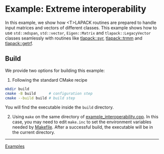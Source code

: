 # Example: Extreme interoperability

In this example, we show how \<T\>LAPACK routines are prepared to handle input matrices and vectors of different classes. This example shows how to use `std::mdspan`, `std::vector`, `Eigen::Matrix` and `tlapack::LegacyVector` classes seamlessly with routines like [tlapack::syr](../../include/blas/syr.hpp), [tlapack::trmm](../../include/blas/trmm.hpp) and [tlapack::getrf](../../include/lapack/potrf.hpp).

## Build

We provide two options for building this example:

1. Following the standard CMake recipe

```sh
mkdir build
cmake -B build      # configuration step
cmake --build build # build step
```

You will find the executable inside the `build` directory.

2. Using `make` on the same directory of [example_interoperability.cpp](example_interoperability.cpp). In this case, you may need to edit `make.inc` to set the environment variables needed by [Makefile](Makefile). After a successful build, the executable will be in the current directory.

---

[Examples](../README.md#interoperability)